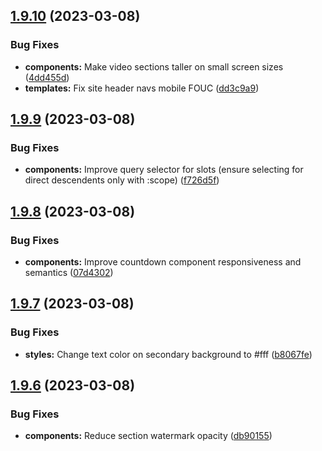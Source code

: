 ## [1.9.10](https://github.com/jacecotton/tcds/compare/v1.9.9...v1.9.10) (2023-03-08)


### Bug Fixes

* **components:** Make video sections taller on small screen sizes ([4dd455d](https://github.com/jacecotton/tcds/commit/4dd455d17e9bf9b7ce798ba33d4e4eb81b65f3d3))
* **templates:** Fix site header navs mobile FOUC ([dd3c9a9](https://github.com/jacecotton/tcds/commit/dd3c9a9374b3e2bf670e76e4a03ffcfd04a80b00))



## [1.9.9](https://github.com/jacecotton/tcds/compare/v1.9.8...v1.9.9) (2023-03-08)


### Bug Fixes

* **components:** Improve query selector for slots (ensure selecting for direct descendents only with :scope) ([f726d5f](https://github.com/jacecotton/tcds/commit/f726d5f53d3bb014da44cc7d4a2d9c9b679c7eb9))



## [1.9.8](https://github.com/jacecotton/tcds/compare/v1.9.7...v1.9.8) (2023-03-08)


### Bug Fixes

* **components:** Improve countdown component responsiveness and semantics ([07d4302](https://github.com/jacecotton/tcds/commit/07d4302cb3a75737e77255417556bd911b2e8300))



## [1.9.7](https://github.com/jacecotton/tcds/compare/v1.9.6...v1.9.7) (2023-03-08)


### Bug Fixes

* **styles:** Change text color on secondary background to #fff ([b8067fe](https://github.com/jacecotton/tcds/commit/b8067feb0d6113ac9984378fa4c2b0569df752af))



## [1.9.6](https://github.com/jacecotton/tcds/compare/v1.9.5...v1.9.6) (2023-03-08)


### Bug Fixes

* **components:** Reduce section watermark opacity ([db90155](https://github.com/jacecotton/tcds/commit/db9015548a37842ae6c4bca4b70c6d487e08d6b6))



